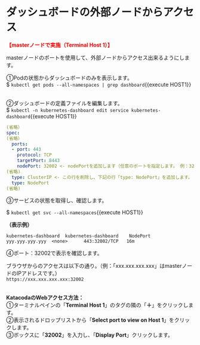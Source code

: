 # ダッシュボードの外部ノードからアクセス
**<span style="color: red; ">【masterノードで実施（Terminal Host 1）】</span>**  

masterノードのポートを使用して、外部ノードからアクセス出来るようにします。  

①Podの状態からダッシュボードのみを表示します。  
$ `kubectl get pods --all-namespaces | grep dashboard`{{execute HOST1}}  
<br>

②ダッシュボードの定義ファイルを編集します。  
$ `kubectl -n kubernetes-dashboard edit service kubernetes-dashboard`{{execute HOST1}}  

```yaml
(省略）
spec:
(省略）
  ports:
  - port: 443
    protocol: TCP
    targetPort: 8443
    nodePort: 32002 <- nodePortを追加します（任意のポートを指定します。 例：32002）
(省略)
  type: ClusterIP <- この行を削除し、下記の行「type: NodePort」を追加します。
  type: NodePort
(省略)
```  
③サービスの状態を取得し、確認します。  

$ `kubectl get svc --all-namespaces`{{execute HOST1}}  

**（表示例）**
```
kubernetes-dashboard  kubernetes-dashboard    NodePort    yyy.yyy.yyy.yyy  <none>      443:32002/TCP   16m
```
④ポート：32002で表示を確認します。  

ブラウザからのアクセスは以下の通り。（例：「xxx.xxx.xxx.xxx」はmasterノードのIPアドレスです。）  
`https://xxx.xxx.xxx.xxx:32002`  
<br>

**KatacodaのWebアクセス方法：**  
①ターミナルペインの「**Terminal Host 1**」のタグの隣の「**＋**」をクリックします。  
②表示されるドロップリストから「**Select port to view on Host 1**」をクリックします。  
③ボックスに「**32002**」を入力し、「**Display Port**」クリックします。  

